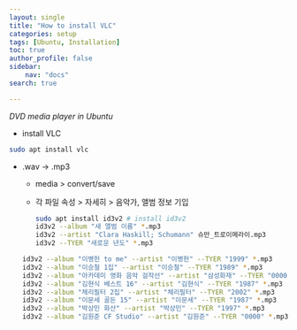 ```yaml
---
layout: single
title: "How to install VLC"
categories: setup
tags: [Ubuntu, Installation]
toc: true
author_profile: false
sidebar:
    nav: "docs"
search: true

---
```


*DVD media player in Ubuntu*

- install VLC

```bash
sudo apt install vlc
```



- .wav -> .mp3

  - media > convert/save

  - 각 파일 속성 > 자세히 > 음악가, 앨범 정보 기입

    ```bash
    sudo apt install id3v2 # install id3v2
    id3v2 --album "새 앨범 이름" *.mp3
    id3v2 --artist "Clara Haskill; Schumann" 슈만_트로이메라이.mp3
    id3v2 --TYER "새로운 년도" *.mp3
    ```
    
  ```bash
  id3v2 --album "이병헌 to me" --artist "이병헌" --TYER "1999" *.mp3
  id3v2 --album "이승철 1집" --artist "이승철" --TYER "1989" *.mp3
  id3v2 --album "아카데미 영화 음악 걸작선" --artist "삼성화재" --TYER "0000" *.mp3
  id3v2 --album "김현식 베스트 16" --artist "김현식" --TYER "1987" *.mp3
  id3v2 --album "체리필터 2집" --artist "체리필터" --TYER "2002" *.mp3  
  id3v2 --album "이문세 골든 15" --artist "이문세" --TYER "1987" *.mp3
  id3v2 --album "박상민 화산" --artist "박상민" --TYER "1997" *.mp3  
  id3v2 --album "김원준 CF Studio" --artist "김원준" --TYER "0000" *.mp3  

  ```